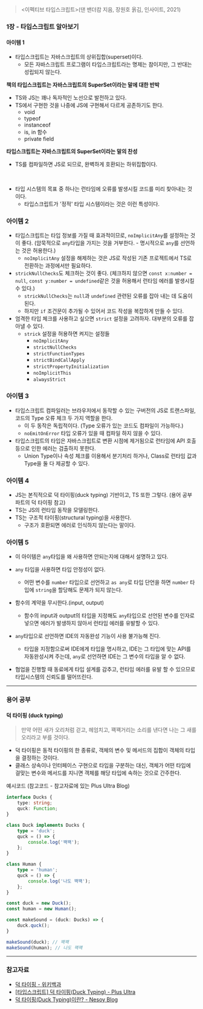 > <이펙티브 타입스크립트>(댄 밴더캄 지음, 장원호 옭김, 인사이트, 2021)

### 1장 - 타입스크립트 알아보기

#### 아이템 1
- 타입스크립트는 자바스크립트의 상위집합(superset)이다.
    - 모든 자바스크립트 프로그램이 타입스크립트라는 명제는 참이지만, 그 반대는 성립되지 않는다.

**책의 타입스크립트는 자바스크립트의 SuperSet이라는 말에 대한 반박**
- TS와 JS는 꽤나 독자적인 노선으로 발전하고 있다.
- TS에서 구현한 것을 나중에 JS에 구현해서 다르게 공존하기도 한다.
    - void
    - typeof
    - instanceof
    - is, in 함수
    - private field

**타입스크립트는 자바스크립트의 SuperSet이라는 말의 찬성**
- TS를 컴파일하면 JS로 되므로, 완벽하게 호환되는 하위집합이다.

<br />


- 타입 시스템의 목표 중 하나는 런타임에 오류를 발생시킬 코드를 미리 찾아내는 것이다.
    - 타입스크립트가 '정적' 타입 시스템이라는 것은 이런 특성이다.

### 아이템 2
- 타입스크립트는 타입 정보를 가질 때 효과적이므로, `noImplicitAny`를 설정하는 것이 좋다. (암묵적으로 `any`타입을 가지는 것을 거부한다. - 명시적으로 `any`를 선언하는 것은 허용한다.)
    - `noImplicitAny` 설정을 해제하는 것은 JS로 작성된 기존 프로젝트에서 TS로 전환하는 과정에서만 필요하다.
- `strickNullChecks`도 체크하는 것이 좋다. (체크하지 않으면 `const x:number = null`, `const y:number = undefined`같은 것을 허용해서 런타임 에러를 발생시킬 수 있다.)
    - `strickNullChecks`는 `null`과 `undefined` 관련된 오류를 잡아 내는 데 도움이 된다.
    - 하지만 `if` 조건문이 추가될 수 있어서 코드 작성을 복잡하게 만들 수 있다.
- 엄격한 타입 체크를 사용하고 싶으면 `strict` 설정을 고려하자. 대부분의 오류를 잡아낼 수 있다. 
    - `strick` 설정을 허용하면 켜지는 설정들
        - `noImplicitAny`
        - `strictNullChecks`
        - `strictFunctionTypes`
        - `strictBindCallApply`
        - `strictPropertyInitialization`
        - `noImplicitThis`
        - `alwaysStrict`

### 아이템 3
- 타입스크립트 컴파일러는 브라우저에서 동작할 수 있는 구버전의 JS로 트랜스파일, 코드의 Type 오류 체크 두 가지 역할을 한다.
    - 이 두 동작은 독립적이다. (Type 오류가 있는 코드도 컴파일이 가능하다.)
    - `noEmitOnError` 타입 오류가 있을 때 컴파일 하지 않을 수 있다.
- 타입스크립트의 타입은 자바스크립트로 변환 시점에 제거됨으로 런타임에 API 호출등으로 인한 에러는 검출하지 못한다.
    - Union Type이나 속성 체크를 이용해서 분기처리 하거나, Class로 런타임 값과 Type을 둘 다 제공할 수 있다.

### 아이템 4
- JS는 본직적으로 덕 타이핑(duck typing) 기반이고, TS 또한 그렇다. (용어 공부 파트의 덕 타이핑 참고)
- TS는 JS의 런타임 동작을 모델링한다.
- TS는 구조적 타이핑(structural typing)을 사용한다.
    - 구조가 호환되면 에러로 인식하지 않는다는 말이다.

### 아이템 5
- 이 아이템은 `any`타입을 왜 사용하면 안되는지에 대해서 설명하고 있다.

- `any` 타입을 사용하면 타입 안정성이 없다.
    - 어떤 변수를 `number` 타입으로 선언하고 `as any`로 타입 단언을 하면 `number` 타입에 `string`을 할당해도 문제가 되지 않는다.
- 함수의 계약을 무시한다.(input, output)
    - 함수의 input과 output의 타입을 지정해도 `any`타입으로 선언된 변수를 인자로 넣으면 에러가 발생하지 않아서 런타임 에러를 유발할 수 있다.
- `any`타입으로 선언하면 IDE의 자동완성 기능이 사용 불가능해 진다.
    - 타입을 지정함으로써 IDE에게 타입을 명시하고, IDE는 그 타입에 맞는 API를 자동완성시켜 주는데, `any`로 선언하면 IDE는 그 변수의 타입을 알 수 없다.
- 협업을 진행할 때 동료에게 타입 설계를 감추고, 런타임 에러를 유발 할 수 있으므로 타입시스템의 신뢰도를 떨어뜨린다.

---
### 용어 공부
#### 덕 타이핑 (duck typing)
> 만약 어떤 새가 오리처럼 걷고, 헤엄치고, 꽥꽥거리는 소리를 낸다면 나는 그 새를 오리라고 부를 것이다.

- 덕 타이핑은 동적 타이핑의 한 종류로, 객체의 변수 및 메서드의 집합이 객체의 타입을 결정하는 것이다.
- 클래스 상속이나 인터페이스 구현으로 타입을 구분하는 대신, 객체가 어떤 타입에 걸맞는 변수와 메서드를 지니면 객체를 해당 타입에 속하는 것으로 간주한다.

예시코드 (참고코드 - 참고자료에 있는 Plus Ultra Blog)
```ts
interface Ducks {
    type: string;
    quck: Function;
}

class Duck implements Ducks {
    type = 'duck';
    quck = () => {
        console.log('꽥꽥');
    };
}

class Human {
    type = 'human';
    quck = () => {
        console.log('나도 꽥꽥');
    };
}

const duck = new Duck();
const human = new Human();

const makeSound = (duck: Ducks) => {
    duck.quck();
}

makeSound(duck); // 꽥꽥
makeSound(human); // 나도 꽥꽥
```


---
### 참고자료
- [덕 타이핑 - 위키백과](https://ko.wikipedia.org/wiki/%EB%8D%95_%ED%83%80%EC%9D%B4%ED%95%91)
- [[타입스크립트] 덕 타이핑(Duck Typing) - Plus Ultra](https://overcome-the-limits.tistory.com/625?category=956871)
- [덕 타이핑(Duck Typing)이란? - Nesoy Blog](https://nesoy.github.io/articles/2018-02/Duck-Typing)
